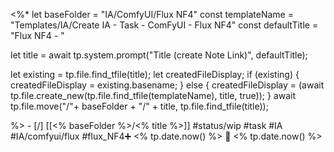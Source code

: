 <%*
let baseFolder = "IA/ComfyUI/Flux NF4"
const templateName = "Templates/IA/Create IA - Task - ComFyUI - Flux NF4"
const defaultTitle = "Flux NF4 - "

let title = await tp.system.prompt("Title (create Note Link)", defaultTitle);

let existing = tp.file.find_tfile(title);
let createdFileDisplay;
if (existing) {
  createdFileDisplay = existing.basename;
} else {
  createdFileDisplay = (await tp.file.create_new(tp.file.find_tfile(templateName), title, true));
}
await tp.file.move("/"+ baseFolder + "/" + title, tp.file.find_tfile(title));

%>   - [/] [[<% baseFolder %>/<% title %>]]  #status/wip #task  #IA #IA/comfyui/flux  #flux_NF4➕ <% tp.date.now() %> 🛫 <% tp.date.now() %>
